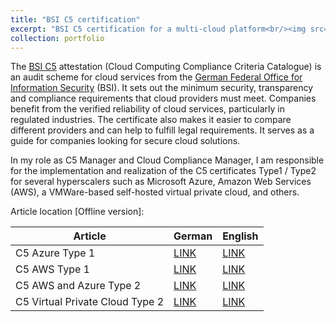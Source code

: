 ```yaml
---
title: "BSI C5 certification"
excerpt: "BSI C5 certification for a multi-cloud platform<br/><img src='/images/bsi_logo.svg'>"
collection: portfolio
---
```


The [BSI C5](https://www.bsi.bund.de/EN/Themen/Unternehmen-und-Organisationen/Informationen-und-Empfehlungen/Empfehlungen-nach-Angriffszielen/Cloud-Computing/Kriterienkatalog-C5/kriterienkatalog-c5_node.html) attestation (Cloud Computing Compliance Criteria Catalogue) is an audit scheme for cloud services from the [German Federal Office for Information Security](https://www.bsi.bund.de/EN/Home/home_node.html) (BSI). It sets out the minimum security, transparency and compliance requirements that cloud providers must meet. Companies benefit from the verified reliability of cloud services, particularly in regulated industries. The certificate also makes it easier to compare different providers and can help to fulfill legal requirements. It serves as a guide for companies looking for secure cloud solutions.

In my role as C5 Manager and Cloud Compliance Manager, I am responsible for the implementation and realization of the C5 certificates Type1 / Type2 for several hyperscalers such as Microsoft Azure, Amazon Web Services (AWS), a VMWare-based self-hosted virtual private cloud, and others.

Article location [Offline version]:

| Article                         | German                             | English | 
|---------------------------------|--------------------------------------------|------------------|
| C5 Azure Type 1                 | [LINK](/files/bsi_c5_type1_azure_DE.pdf)   | [LINK](/files/bsi_c5_type1_azure_EN.pdf) |
| C5 AWS Type 1                   | [LINK](/files/bsi_c5_type1_aws_DE.pdf)     | [LINK](/files/bsi_c5_type1_aws_EN.pdf) |   
| C5 AWS and Azure Type 2         | [LINK](/files/bsi_c5_type2_aws_azure_DE.pdf) | [LINK](/files/bsi_c5_type2_aws_azure_EN.pdf) |
| C5 Virtual Private Cloud Type 2 | [LINK](/files/bsi_c5_type2_vpc_DE.pdf)     | [LINK](/files/bsi_c5_type2_vpc_EN.pdf) |


